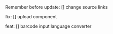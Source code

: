 Remember before update:
[] change source links

fix:
[] upload component

feat:
[] barcode input language converter
